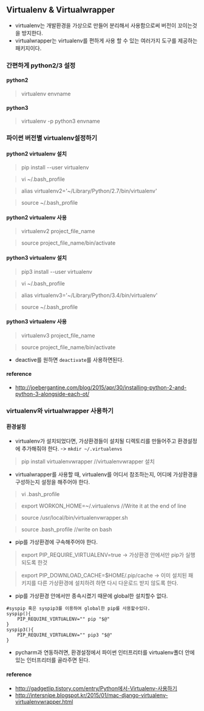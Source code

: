 ## Virtualenv & Virtualwrapper
- virtualenv는 개발환경을 가상으로 만들어 분리해서 사용함으로써 버전이 꼬이는것을 방지한다.
- virtualwrapper는 virtualenv를 편하게 사용 할 수 있는 여러가지 도구를 제공하는 패키지이다.

### 간편하게 python2/3 설정
#### python2
> virtualenv envname

#### python3
> virtualenv -p python3 envname

### 파이썬 버전별 virtualenv설정하기
#### python2 virtualenv 설치
> pip install --user virtualenv

> vi ~/.bash_profile

> alias virtualenv2='~/Library/Python/2.7/bin/virtualenv'

> source ~/.bash_profile

#### python2 virtualenv 사용
> virtualenv2 project_file_name

> source project_file_name/bin/activate

#### python3 virtualenv 설치
> pip3 install --user virtualenv

> vi ~/.bash_profile

> alias virtualenv3='~/Library/Python/3.4/bin/virtualenv'

> source ~/.bash_profile

#### python3 virtualenv 사용
> virtualenv3 project_file_name

> source project_file_name/bin/activate

- deactive를 원하면 `deactivate`를 사용하면된다.

#### reference
- http://joebergantine.com/blog/2015/apr/30/installing-python-2-and-python-3-alongside-each-ot/

### virtualenv와 virtualwrapper 사용하기
#### 환경설정
- virtualenv가 설치되었다면, 가상환경들이 설치될 디렉토리를 만들어주고 환경설정에 추가해줘야 한다. -> `mkdir ~/.virtualenvs`

> pip install virtualenvwrapper  //virtualenvwrapper 설치

- virtualwrapper를 사용할 때, virtualenv를 어디서 참조하는지, 어디에 가상환경을 구성하는지 설정을 해주어야 한다.

> vi .bash_profile

> export WORKON_HOME=~/.virtualenvs  //Write it at the end of line

> source /usr/local/bin/virtualenvwrapper.sh

> source .bash_profile //write on bash

- pip를 가상환경에 구속해주어야 한다.

> export PIP_REQUIRE_VIRTUALENV=true -> 가상환경 안에서만 pip가 실행되도록 한것

> export PIP_DOWNLOAD_CACHE=$HOME/.pip/cache -> 이미 설치된 패키지를 다른 가상환경에 설치하려 하면 다시 다운로드 받지 않도록 한다.

- pip를 가상환경 안에서만 종속시켰기 때문에 global한 설치할수 없다.
```vi
#syspip 혹은 syspip3를 이용하여 global한 pip를 사용할수있다.
syspip(){
    PIP_REQUIRE_VIRTUALENV="" pip "$@"
}
syspip3(){
    PIP_REQUIRE_VIRTUALENV="" pip3 "$@"
}
```
- pycharm과 연동하려면, 환경설정에서 파이썬 인터프리터를 virtualenv폴더 안에 있는 인터프리터를 골라주면 된다.

#### reference
- http://gadgetlip.tistory.com/entry/Python에서-Virtualenv-사용하기
- http://intersnipe.blogspot.kr/2015/01/mac-django-virtualenv-virtualenvwrapper.html
